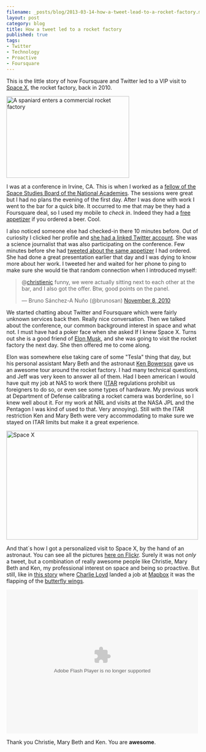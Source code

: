 ```yaml
---
filename: _posts/blog/2013-03-14-how-a-tweet-lead-to-a-rocket-factory.md
layout: post
category: blog 
title: How a tweet led to a rocket factory
published: true
tags:
- Twitter
- Technology
- Proactive
- Foursquare 
---
```


This is the little
story of how Foursquare and Twitter led to a VIP visit to [Space X](http://www.spacex.com/), the rocket factory, back in 2010.

<a href="http://www.flickr.com/photos/nasonurb/5166107388/" title="A
spaniard enters a commercial rocket factory by brunosan, on Flickr"><img
src="http://farm5.staticflickr.com/4025/5166107388_597c97c5ec_n.jpg"
width="320" height="213" alt="A spaniard enters a commercial rocket
factory"></a>

<!--more-->
I was at a conference in Irvine, CA. This is when I worked as a [fellow of the Space Studies Board of the National Academies](http://brunosan.eu/2010/12/09/101-days-as-science-and-technology-policy-fellow/). The sessions were great but I had no plans the evening of the first day. After I was done with work I went to the bar for a quick bite. It occurred to me that may be they
had a Foursquare deal, so I used my mobile to *check in*. Indeed they had
a [free
appetizer](https://foursquare.com/user/459278/checkin/4cd765e6ab19a09326564aeb) if you ordered a beer. Cool.

I also noticed someone else had checked-in there 10 minutes before. Out of
curiosity I clicked her profile and [she had a linked Twitter account](https://twitter.com/ChristieNic). She
was a science journalist that was also participating on the conference. Few
minutes before she had [tweeted about the same appetizer](https://twitter.com/ChristieNic/status/1455100711141376) I had ordered. She had done a great
presentation earlier that day and I was dying to know more about her
work. I tweeted
her and waited for her phone to ping to make sure she would tie that
random connection when I introduced myself:

<blockquote class="twitter-tweet"><p>@<a
href="https://twitter.com/christienic">christienic</a> funny, we were
actually sitting next to each other at the bar, and I also got the
offer. Btw, good points on the panel.</p>&mdash; Bruno Sánchez-A Nuño
(@brunosan) <a
href="https://twitter.com/brunosan/status/1785351353925632">November 8,
2010</a></blockquote>
<script async src="//platform.twitter.com/widgets.js"
charset="utf-8"></script>

We started chatting about Twitter and Foursquare which were fairly
unknown services back
then. Really nice conversation. Then we talked about the conference, our common background
interest in space and what not. I must have had a poker face when she asked If I knew Space X.
Turns out she is a good friend of
[Elon Musk](http://en.wikipedia.org/wiki/Elon_Musk), and she was going
to visit the rocket factory the next day. She then offered me to come along.

Elon was somewhere else taking care of some "Tesla" thing that day, but his personal assistant Mary Beth and the astronaut [Ken Bowersox](http://en.wikipedia.org/wiki/Ken_Bowersox) gave us an awesome tour around the rocket factory. I had many technical questions, and Jeff was very keen to answer all of them. Had I been american I would have quit my job at NAS to work there ([ITAR](http://en.wikipedia.org/wiki/International_Traffic_in_Arms_Regulations) regulations prohibit us foreigners to do so, or even see some types of hardware. My previous work at Department of Defense calibrating a rocket camera was borderline, so I knew well about it. For my work at NRL and visits at the NASA JPL and the Pentagon I was kind of used to that. Very annoying). Still with the ITAR restriction Ken and Mary Beth were very accommodating to make sure we stayed on ITAR limits but make it a great experience. 

<a href="http://www.flickr.com/photos/nasonurb/5166109540/" title="Space
X by brunosan, on Flickr"><img
src="http://farm5.staticflickr.com/4024/5166109540_8532648a58.jpg"
width="500" height="284" alt="Space X"></a>

And that´s how I got a personalized visit to Space X, by the hand of an astronaut. You can see all the pictures [here on Flickr](http://www.flickr.com/photos/nasonurb/sets/72157625359251768/show/). Surely it was not *only* a tweet, but a combination of really awesome people like Christie, Mary Beth and Ken, my professional interest on space and being so proactive. But still, like in [this story](https://stories.twitter.com/en/get_a_job.html) where [Charlie Loyd](https://twitter.com/vruba) landed a job at [Mapbox](http://www.mapbox.com) it was the flapping of the [butterfly wings](http://en.wikipedia.org/wiki/Butterfly_effect).


<object width="500" height="375"> <param name="flashvars"
value="offsite=true&lang=en-us&page_show_url=%2Fphotos%2Fnasonurb%2Fsets%2F72157625359251768%2Fshow%2F&page_show_back_url=%2Fphotos%2Fnasonurb%2Fsets%2F72157625359251768%2F&set_id=72157625359251768&jump_to="></param>
<param name="movie"
value="http://www.flickr.com/apps/slideshow/show.swf?v=124984"></param>
<param name="allowFullScreen" value="true"></param><embed
type="application/x-shockwave-flash"
src="http://www.flickr.com/apps/slideshow/show.swf?v=124984"
allowFullScreen="true"
flashvars="offsite=true&lang=en-us&page_show_url=%2Fphotos%2Fnasonurb%2Fsets%2F72157625359251768%2Fshow%2F&page_show_back_url=%2Fphotos%2Fnasonurb%2Fsets%2F72157625359251768%2F&set_id=72157625359251768&jump_to="
width="500" height="375"></embed></object>
  



Thank you Christie, Mary Beth and Ken. You are **awesome**.



